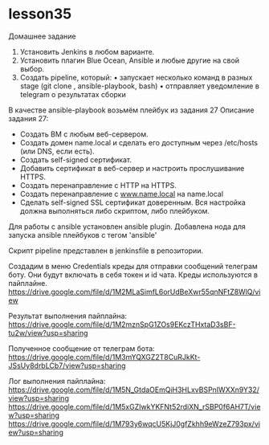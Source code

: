 # lesson35
Домашнее задание
1. Установить Jenkins в любом варианте.
2. Установить плагин Blue Ocean, Ansible и любые другие на свой выбор.
3. Создать pipeline, который:
• запускает несколько команд в разных stage (git clone , ansible-playbook, bash)
• отправляет уведомление в telegram о результатах сборки


В качестве ansible-playbook возьмём плейбук из задания 27
Описание задания 27:
- Создать ВМ с любым веб-сервером.
- Создать домен name.local и сделать его доступным 
через /etc/hosts (или DNS, если есть).
- Создать self-signed сертификат.
- Добавить сертификат в веб-сервер и настроить 
прослушивание HTTPS.
- Создать перенаправление с HTTP на HTTPS.
- Создать перенаправление с www.name.local на 
name.local
- Сделать self-signed SSL сертификат доверенным.
Вся настройка должна выполняться либо скриптом, либо 
плейбуком.


Для работы с ansible установлен ansible plugin.
Добавлена нода для запуска ansible плейбуков с тегом 'ansible'

Скрипт pipeline представлен в jenkinsfile в репозитории.

Создадим в меню Credentials креды для отправки сообщений телеграм боту. 
Они будут включать в себя токен и id чата.
Креды используются в пайплайне.
https://drive.google.com/file/d/1M2MLaSimfL6orUdBeXwr55qnNFtZ8WlQ/view

Результат выполнения пайплайна:
https://drive.google.com/file/d/1M2mznSpG1ZOs9EKczTHxtaD3sBF-tu2w/view?usp=sharing

Полученное сообщение от телеграм бота:
https://drive.google.com/file/d/1M3mYQXGZ2T8CuRJkKt-JSsUy8drbLCb7/view?usp=sharing

Лог выполнения пайплайна:
https://drive.google.com/file/d/1M5N_GtdaOEmQiH3HLxvBSPnIWXXn9Y32/view?usp=sharing
https://drive.google.com/file/d/1M5xGZIwkYKFNt52rdiXN_rSBP0f6AH7T/view?usp=sharing
https://drive.google.com/file/d/1M793y6wqcU5KjJ0gfZkhh9eWzeZ793px/view?usp=sharing
